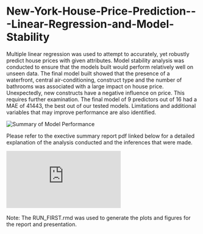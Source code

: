 # New-York-House-Price-Prediction---Linear-Regression-and-Model-Stability

Multiple linear regression was used to attempt to accurately, yet robustly
predict house prices with given attributes. Model stability analysis was conducted to ensure that the models built would perform relatively well on unseen data. The final model built showed that the
presence of a waterfront, central air-conditioning, construct type and the
number of bathrooms was associated with a large impact on house price.
Unexpectedly, new constructs have a negative influence on price. This
requires further examination. The final model of 9 predictors out of 16
had a MAE of 41443, the best out of our tested models. Limitations and
additional variables that may improve performance are also identified.


![Summary of Model Performance](https://github.com/sourish279/New-York-House-Price-Prediction---Linear-Regression-and-Model-Stability/tree/main/Presentation/assets/tb2.png)

Please refer to the exective summary report pdf linked below for a detailed explanation of the analysis conducted and the inferences that were made.

![Executive Summary Report](https://github.com/sourish279/New-York-House-Price-Prediction---Linear-Regression-and-Model-Stability/blob/main/Executive%20Summary%20-%20Report/Report.pdf)

Note: The RUN_FIRST.rmd was used to generate the plots and figures for the report and presentation.
